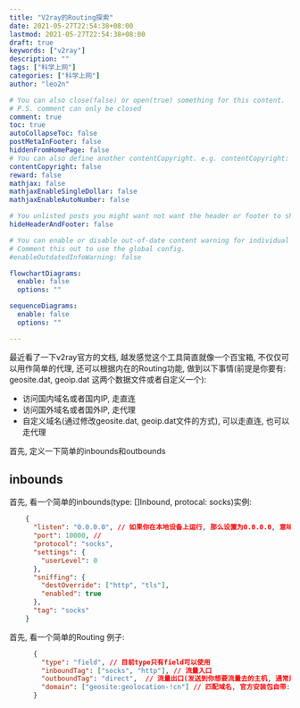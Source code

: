 ```yaml
---
title: "V2ray的Routing探索"
date: 2021-05-27T22:54:38+08:00
lastmod: 2021-05-27T22:54:38+08:00
draft: true
keywords: ["v2ray"]
description: ""
tags: ["科学上网"]
categories: ["科学上网"]
author: "leo2n"

# You can also close(false) or open(true) something for this content.
# P.S. comment can only be closed
comment: true
toc: true
autoCollapseToc: false
postMetaInFooter: false
hiddenFromHomePage: false
# You can also define another contentCopyright. e.g. contentCopyright: "This is another copyright."
contentCopyright: false
reward: false
mathjax: false
mathjaxEnableSingleDollar: false
mathjaxEnableAutoNumber: false

# You unlisted posts you might want not want the header or footer to show
hideHeaderAndFooter: false

# You can enable or disable out-of-date content warning for individual post.
# Comment this out to use the global config.
#enableOutdatedInfoWarning: false

flowchartDiagrams:
  enable: false
  options: ""

sequenceDiagrams: 
  enable: false
  options: ""

---
```


<!--more-->

最近看了一下v2ray官方的文档, 越发感觉这个工具简直就像一个百宝箱, 不仅仅可以用作简单的代理, 还可以根据内在的Routing功能, 做到以下事情(前提是你要有: geosite.dat, geoip.dat 这两个数据文件或者自定义一个):

- 访问国内域名或者国内IP, 走直连
- 访问国外域名或者国外IP, 走代理
- 自定义域名(通过修改geosite.dat, geoip.dat文件的方式), 可以走直连, 也可以走代理

首先, 定义一下简单的inbounds和outbounds

## inbounds

首先, 看一个简单的inbounds(type: []Inbound, protocal: socks)实例:



```json
    {
      "listen": "0.0.0.0", // 如果你在本地设备上运行, 那么设置为0.0.0.0, 意味着局域网内的其他设备, 可以通过你的设备实现翻墙, 如果设置为127.0.0.1, 意味着只有本地设备上的应用可以翻墙; 如果你使用的是docker, 推荐你设置为0.0.0.0, 不然数据映射不出来的~
      "port": 10000, // 
      "protocol": "socks",
      "settings": {
        "userLevel": 0
      },
      "sniffing": {
        "destOverride": ["http", "tls"],
        "enabled": true
      },
      "tag": "socks"
    }
```



首先, 看一个简单的Routing 例子: 

```json
      {
        "type": "field", // 目前type只有field可以使用
        "inboundTag": ["socks", "http"], // 流量入口 
        "outboundTag": "direct",  // 流量出口(发送到你想要流量去的主机, 通常是可以翻墙的VPS, 或者是突破内网限制的VPS)
        "domain": ["geosite:geolocation-!cn"] // 匹配域名, 官方安装包自带: geosite.dat, geoip.dat, 如果你是使用docker安装的话, geosite.dat和geoip.dat一般存放在这个目录: /usr/local/share/v2ray, 具体可以看一下: 
      }
```



